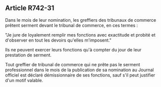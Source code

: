 Article R742-31
----
Dans le mois de leur nomination, les greffiers des tribunaux de commerce prêtent
serment devant le tribunal de commerce, en ces termes :

"Je jure de loyalement remplir mes fonctions avec exactitude et probité et
d'observer en tout les devoirs qu'elles m'imposent."

Ils ne peuvent exercer leurs fonctions qu'à compter du jour de leur prestation
de serment.

Tout greffier de tribunal de commerce qui ne prête pas le serment professionnel
dans le mois de la publication de sa nomination au Journal officiel est déclaré
démissionnaire de ses fonctions, sauf s'il peut justifier d'un motif valable.
